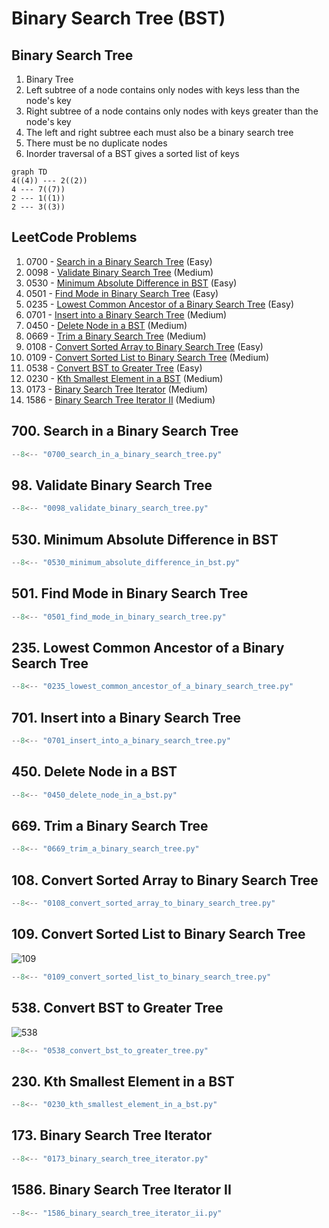 # Binary Search Tree (BST)

## Binary Search Tree

1. Binary Tree
2. Left subtree of a node contains only nodes with keys less than the node's key
3. Right subtree of a node contains only nodes with keys greater than the node's key
4. The left and right subtree each must also be a binary search tree
5. There must be no duplicate nodes
6. Inorder traversal of a BST gives a sorted list of keys

```mermaid
graph TD
4((4)) --- 2((2))
4 --- 7((7))
2 --- 1((1))
2 --- 3((3))
```

## LeetCode Problems

1. 0700 - [Search in a Binary Search Tree](https://leetcode.com/problems/search-in-a-binary-search-tree/) (Easy)
2. 0098 - [Validate Binary Search Tree](https://leetcode.com/problems/validate-binary-search-tree/) (Medium)
3. 0530 - [Minimum Absolute Difference in BST](https://leetcode.com/problems/minimum-absolute-difference-in-bst/) (Easy)
4. 0501 - [Find Mode in Binary Search Tree](https://leetcode.com/problems/find-mode-in-binary-search-tree/) (Easy)
5. 0235 - [Lowest Common Ancestor of a Binary Search Tree](https://leetcode.com/problems/lowest-common-ancestor-of-a-binary-search-tree/) (Easy)
6. 0701 - [Insert into a Binary Search Tree](https://leetcode.com/problems/insert-into-a-binary-search-tree/) (Medium)
7. 0450 - [Delete Node in a BST](https://leetcode.com/problems/delete-node-in-a-bst/) (Medium)
8. 0669 - [Trim a Binary Search Tree](https://leetcode.com/problems/trim-a-binary-search-tree/) (Medium)
9. 0108 - [Convert Sorted Array to Binary Search Tree](https://leetcode.com/problems/convert-sorted-array-to-binary-search-tree/) (Easy)
10. 0109 - [Convert Sorted List to Binary Search Tree](https://leetcode.com/problems/convert-sorted-list-to-binary-search-tree/) (Medium)
11. 0538 - [Convert BST to Greater Tree](https://leetcode.com/problems/convert-bst-to-greater-tree/) (Easy)
12. 0230 - [Kth Smallest Element in a BST](https://leetcode.com/problems/kth-smallest-element-in-a-bst/) (Medium)
13. 0173 - [Binary Search Tree Iterator](https://leetcode.com/problems/binary-search-tree-iterator/) (Medium)
14. 1586 - [Binary Search Tree Iterator II](https://leetcode.com/problems/binary-search-tree-iterator-ii/) (Medium)

## 700. Search in a Binary Search Tree

```python
--8<-- "0700_search_in_a_binary_search_tree.py"
```

## 98. Validate Binary Search Tree

```python
--8<-- "0098_validate_binary_search_tree.py"
```

## 530. Minimum Absolute Difference in BST

```python
--8<-- "0530_minimum_absolute_difference_in_bst.py"
```

## 501. Find Mode in Binary Search Tree

```python
--8<-- "0501_find_mode_in_binary_search_tree.py"
```

## 235. Lowest Common Ancestor of a Binary Search Tree

```python
--8<-- "0235_lowest_common_ancestor_of_a_binary_search_tree.py"
```

## 701. Insert into a Binary Search Tree

```python
--8<-- "0701_insert_into_a_binary_search_tree.py"
```

## 450. Delete Node in a BST

```python
--8<-- "0450_delete_node_in_a_bst.py"
```

## 669. Trim a Binary Search Tree

```python
--8<-- "0669_trim_a_binary_search_tree.py"
```

## 108. Convert Sorted Array to Binary Search Tree

```python
--8<-- "0108_convert_sorted_array_to_binary_search_tree.py"
```

## 109. Convert Sorted List to Binary Search Tree

![109](https://assets.leetcode.com/uploads/2020/08/17/linked.jpg)

```python
--8<-- "0109_convert_sorted_list_to_binary_search_tree.py"
```

## 538. Convert BST to Greater Tree

![538](https://assets.leetcode.com/uploads/2019/05/02/tree.png)

```python
--8<-- "0538_convert_bst_to_greater_tree.py"
```

## 230. Kth Smallest Element in a BST

```python
--8<-- "0230_kth_smallest_element_in_a_bst.py"
```

## 173. Binary Search Tree Iterator

```python
--8<-- "0173_binary_search_tree_iterator.py"
```

## 1586. Binary Search Tree Iterator II

```python
--8<-- "1586_binary_search_tree_iterator_ii.py"
```
